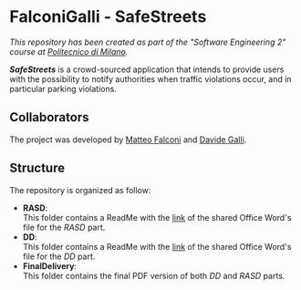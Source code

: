 # FalconiGalli - SafeStreets
_This repository has been created as part of the "Software Engineering 2" course at [Politecnico di Milano](https://www.polimi.it "Learn more about Politecnico di Milano")._  
  
__*SafeStreets*__ is a crowd-sourced application that intends to provide users with the possibility to notify authorities when traffic violations occur, and in particular parking violations.
## Collaborators
The project was developed by [Matteo Falconi](https://github.com/TheFalco "Visit Matteo's GitHub") and [Davide Galli](https://github.com/dade145 "Visit Davide's GitHub").
## Structure
The repository is organized as follow:
- __RASD__:  
This folder contains a ReadMe with the [link](https://polimi365-my.sharepoint.com/:w:/g/personal/10568259_polimi_it/EeDX5vouJTBPrCz2JGmZaa8Bv3QLaIZtGh5DxXZWdMM77A?e=v7UqaY "Link to the Office Word document") of the shared Office Word's file for the _RASD_ part.
- __DD__:  
This folder contains a ReadMe with the [link](https://polimi365-my.sharepoint.com/:w:/g/personal/10579986_polimi_it/EaZCpeSz7f9LlKEG9b2_NLsBUIMKSUwdVXWTE5jLjKUUXA?e=WIQ9kc "Link to the Office Word document") of the shared Office Word's file for the _DD_ part.
- __FinalDelivery__:  
This folder contains the final PDF version of both _DD_ and _RASD_ parts.

